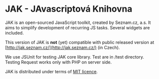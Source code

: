 # JAK - JAvascriptová Knihovna #


JAK is an open-sourced JavaScript toolkit, created by Seznam.cz, a.s. It aims to simplify development of recurring JS tasks. Several widgets are included. 

This version of JAK is **not** (yet) compatible with public released version at [http://jak.seznam.cz/](http://jak.seznam.cz/) (in Czech).

We use JSUnit for testing JAK core library. Test are in /test directory. Testing Request works only with PHP on server side.

JAK is distributed under terms of [MIT licence](http://www.opensource.org/licenses/mit-license.php).

